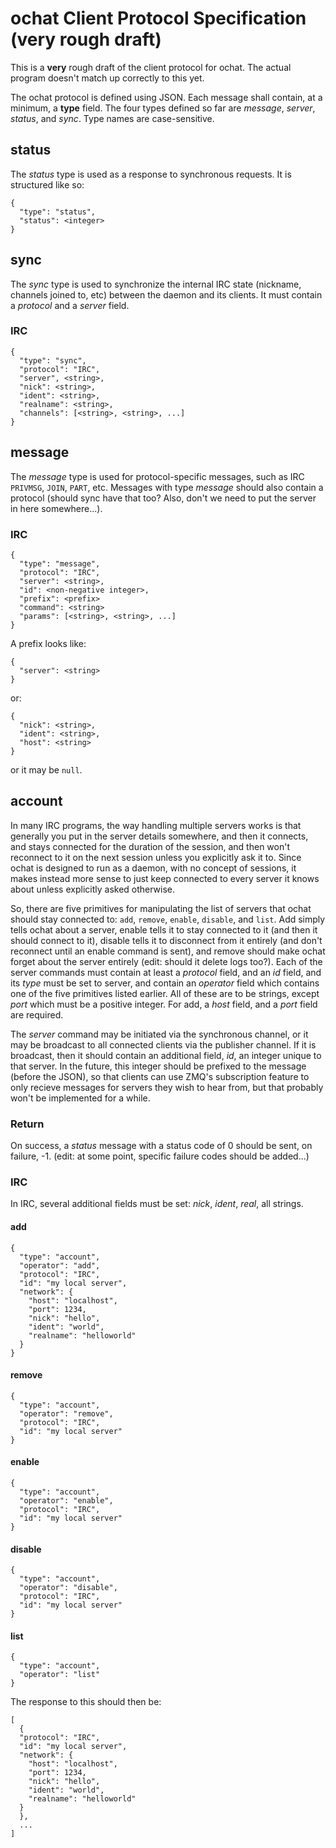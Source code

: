 # ochat Client Protocol Specification (very rough draft)

This is a **very** rough draft of the client protocol for ochat. The actual program doesn't match up correctly to this yet.

The ochat protocol is defined using JSON. Each message shall contain, at a minimum, a **type** field. The four types defined so far are *message*, *server*, *status*, and *sync*. Type names are case-sensitive.

## status

The *status* type is used as a response to synchronous requests. It is structured like so:

```
{
  "type": "status",
  "status": <integer>
}
```

## sync

The *sync* type is used to synchronize the internal IRC state (nickname, channels joined to, etc) between the daemon and its clients. It must contain a *protocol* and a *server* field.

### IRC

```
{
  "type": "sync",
  "protocol": "IRC",
  "server", <string>,
  "nick": <string>,
  "ident": <string>,
  "realname": <string>,
  "channels": [<string>, <string>, ...]
}
```

## message

The *message* type is used for protocol-specific messages, such as IRC ```PRIVMSG```, ```JOIN```, ```PART```, etc. Messages with type *message* should also contain a protocol (should sync have that too? Also, don't we need to put the server in here somewhere...). 

### IRC

```
{
  "type": "message",
  "protocol": "IRC",
  "server": <string>,
  "id": <non-negative integer>,
  "prefix": <prefix>
  "command": <string>
  "params": [<string>, <string>, ...]
}
```

A prefix looks like:

```
{
  "server": <string>
}
```

or:

```
{
  "nick": <string>,
  "ident": <string>,
  "host": <string>
}
```

or it may be ```null```.

## account

In many IRC programs, the way handling multiple servers works is that generally you put in the server details somewhere, and then it connects, and stays connected for the duration of the session, and then won't reconnect to it on the next session unless you explicitly ask it to. Since ochat is designed to run as a daemon, with no concept of sessions, it makes instead more sense to just keep connected to every server it knows about unless explicitly asked otherwise.

So, there are five primitives for manipulating the list of servers that ochat should stay connected to: ```add```, ```remove```, ```enable```, ```disable```, and ```list```. Add simply tells ochat about a server, enable tells it to stay connected to it (and then it should connect to it), disable tells it to disconnect from it entirely (and don't reconnect until an enable command is sent), and remove should make ochat forget about the server entirely (edit: should it delete logs too?). Each of the server commands must contain at least a *protocol* field, and an *id* field, and its *type* must be set to server, and contain an *operator* field which contains one of the five primitives listed earlier. All of these are to be strings, except *port* which must be a positive integer. For add, a *host* field, and a *port* field are required.

The *server* command may be initiated via the synchronous channel, or it may be broadcast to all connected clients via the publisher channel. If it is broadcast, then it should contain an additional field, *id*, an integer unique to that server. In the future, this integer should be prefixed to the message (before the JSON), so that clients can use ZMQ's subscription feature to only recieve messages for servers they wish to hear from, but that probably won't be implemented for a while.

### Return

On success, a *status* message with a status code of 0 should be sent, on failure, -1. (edit: at some point, specific failure codes should be added...)

### IRC

In IRC, several additional fields must be set: *nick*, *ident*, *real*, all strings.

#### add

```
{
  "type": "account",
  "operator": "add",
  "protocol": "IRC",
  "id": "my local server",
  "network": {
    "host": "localhost",
    "port": 1234,
    "nick": "hello",
    "ident": "world",
    "realname": "helloworld"
  }
}
```

#### remove

```
{
  "type": "account",
  "operator": "remove",
  "protocol": "IRC",
  "id": "my local server"
}
```

#### enable

```
{
  "type": "account",
  "operator": "enable",
  "protocol": "IRC",
  "id": "my local server"
}
```

#### disable

```
{
  "type": "account",
  "operator": "disable",
  "protocol": "IRC",
  "id": "my local server"
}
```

#### list

```
{
  "type": "account",
  "operator": "list"
}
```

The response to this should then be:

```
[
  {
  "protocol": "IRC",
  "id": "my local server",
  "network": {
    "host": "localhost",
    "port": 1234,
    "nick": "hello",
    "ident": "world",
    "realname": "helloworld"
  }
  },
  ...
]
```
